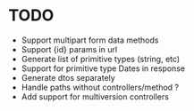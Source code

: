 # TODO

* Support multipart form data methods
* Support {id} params in url
* Generate list of primitive types (string, etc)
* Support for primitive type Dates in response
* Generate dtos separately
* Handle paths without controllers/method ?
* Add support for multiversion controllers